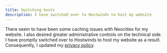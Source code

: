```yaml
---
title: Switching hosts
description: I have switched over to Hostwinds to host my website
---
```


There seem to have been some caching issues with Neocities for my website. I also desired greater administrative controls on the technical side. I have promptly switched over to Hostwinds to host my website as a result. Consequently, I updated my <a href="/terms/privacy/">privacy policy</a>.